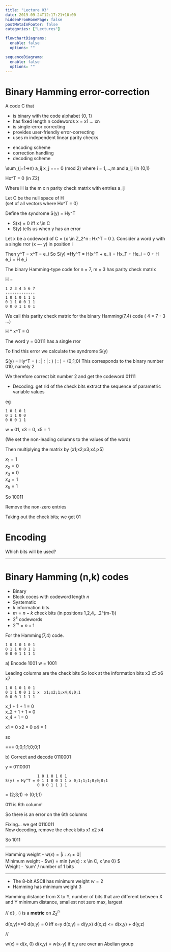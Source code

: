 ```yaml
---
title: "Lecture 03"
date: 2019-09-24T12:17:21+10:00
hiddenFromHomePage: false
postMetaInFooter: false
categories: ["Lectures"]

flowchartDiagrams:
  enable: false
  options: ""

sequenceDiagrams:
  enable: false
  options: ""
---
```


# Binary Hamming error-correction

A code C that

- is binary with the code alphabet {0, 1}
- has fixed length n codewords x = x1 ... xn
- is single-error correcting
- provides user-friendly error-correcting
- uses m independent linear parity checks

* encoding scheme
* correction handling
* decoding scheme

\sum\_(j=1->n) a_ij x_j === 0 (mod 2) where i = 1,...,m and a_ij \in {0,1}

Hx^T = 0 (in Z2)

Where H is the m x n parity check matrix with entries a_ij

Let C be the null space of H  
(set of all vectors where Hx^T = 0)

Define the syndrome S(y) = Hy^T

- S(x) = 0 iff x \in C
- S(y) tells us when y has an error

Let x be a codeword of C = {x \in Z_2^n : Hx^T = 0 }.
Consider a word y with a single rror (x ~- y) in position i

Then y^T = x^T = e_i
So S(y) =Hy^T = H(x^T + e_i) = Hx_T + He_i = 0 + H e_i = H e_i

<!-- Now, H e_i  is the ith column of H so we can make error-correcting easy by defining the ith column of H to be  -->

The binary Hamming-type code for n = 7, m = 3 has parity check matrix

H =

```
1 2 3 4 5 6 7
-------------
1 0 1 0 1 1 1
0 1 1 0 0 1 1
0 0 0 1 1 0 1
```

We call this parity check matrix for the binary Hamming(7,4) code ( 4 = 7 - 3 ...)

H \* x^T = 0

The word y = 00111 has a single rror

To find this error we calculate the syndrome S(y)

S(y) = Hy^T = ( : | : | : ) ( : ) = (0;1;0)
This corresponds to the binary number 010, namely 2

We therefore correct bit number 2 and get the codeword 01111

- Decoding: get rid of the check bits
  extract the sequence of parametric variable values

eg

```
1 0 1 0 1
0 1 1 0 0
0 0 0 1 1
```

w = 01, x3 = 0, x5 = 1

(We set the non-leading columns to the values of the word)

Then multiplying the matrix by (x1;x2;x3;x4;x5)

$x_1 = 1$  
$x_2 = 0$  
$x_3 = 0$  
$x_4 = 1$  
$x_5 = 1$

So 10011

Remove the non-zero entries

Taking out the check bits; we get 01

# Encoding

Which bits will be used?

---

# Binary Hamming (n,k) codes

- Binary
- Block coces with codeword length $n$
- Systematic
- $k$ information bits
- $m = n - k$ check bits (in positions 1,2,4,...2^(m-1))
- $2^k$ codewords
- $2^m = n + 1$

For the Hamming(7,4) code.

```
1 0 1 0 1 0 1
0 1 1 0 0 1 1
0 0 0 1 1 1 1
```

a) Encode 1001
w = 1001

Leading columns are the check bits
So look at the information bits x3 x5 x6 x7

```
1 0 1 0 1 0 1
0 1 1 0 0 1 1 x  x1;x2;1;x4;0;0;1
0 0 0 1 1 1 1
```

x_1 + 1 + 1 = 0  
x_2 + 1 + 1 = 0  
x_4 + 1 = 0

x1 = 0
x2 = 0
x4 = 1

so

=== 0;0;1;1;0;0;1

b) Correct and decode 0110001

y = 0110001

```
              1 0 1 0 1 0 1
S(y) = Hy^T = 0 1 1 0 0 1 1 x 0;1;1;1;0;0;0;1
              0 0 0 1 1 1 1
```

= (2;3;1) -> (0;1;1)

011 is 6th column!

So there is an error on the 6th columns

Fixing... we get 0110011  
Now decoding, remove the check bits x1 x2 x4

So 1011

---

Hamming weight - $w(x) = | {i : x_i \ne 0} |$  
Minimum weight - $w(\) = min {w(x) : x \in C, x \ne 0} $  
Weight - 'sum' / number of 1 bits

---

- The 8-bit ASCII has minimum weight $w = 2$
- Hamming has minimum weight 3

Hamming distance from X to Y, number of bits that are different between X and Y
minimum distance, smallest not zero
max, largest

// d(&middot;, &middot;) is a **metric** on $Z_2^n$

d(x,y)>=0 
d(x,y) = 0 iff x=y
d(x,y) = d(y,x)
d(x,z) <= d(x,y) + d(y,z)

//

w(x) = d(x, 0)
d(x,y) = w(x-y) if x,y are over an Abelian group
